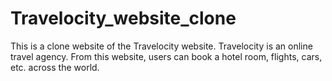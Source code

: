 # Travelocity_website_clone
This is a clone website of the Travelocity website. Travelocity is an online travel agency. From this website, users can book a hotel room, flights, cars, etc. across the world.

